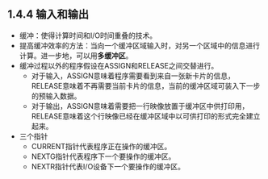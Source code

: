 ## 1.4.4 输入和输出

- 缓冲：使得计算时间和I/O时间重叠的技术。
- 提高缓冲效率的方法：当向一个缓冲区域输入时，对另一个区域中的信息进行计算。进一步地，可以用**多缓冲区**。
- 缓冲过程以外的程序假设在ASSIGN和RELEASE之间交替进行。
  - 对于输入，ASSIGN意味着程序需要看到来自一张新卡片的信息，RELEASE意味着不再需要当前卡片的信息，当前的缓冲区域可装入下一步的预输入数据。
  - 对于输出，ASSIGN意味着需要把一行映像放置于缓冲区中供打印用，RELEASE意味着这个行映像已经在缓冲区域中以可供打印的形式完全建立起来。
- 三个指针
  - CURRENT指针代表程序正在操作的缓冲区。
  - NEXTG指针代表程序下一个要操作的缓冲区。
  - NEXTR指针代表I/O设备下一个要操作的缓冲区。